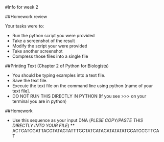 #Info for week 2

##Homework review

Your tasks were to:
* Run the python script you were provided
* Take a screenshot of the result
* Modify the script your were provided
* Take another screenshot
* Compress those files into a single file

##Printing Text (Chapter 2 of Python for Biologists)

* You should be typing examples into a text file.
* Save the text file.
* Execute the text file on the command line using python [name of your text file].
* DO NOT RUN THIS DIRECTLY IN PYTHON (If you see >>> on your terminal you are in python)

##Homework

* Use this sequence as your input DNA (_PLESE COPY/PASTE THIS DIRECTLY INTO YOUR FILE_)
** ACTGATCGATTACGTATAGTATTTGCTATCATACATATATATCGATGCGTTCAT
